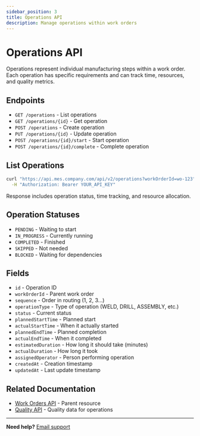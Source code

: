 ```yaml
---
sidebar_position: 3
title: Operations API
description: Manage operations within work orders
---
```


# Operations API

Operations represent individual manufacturing steps within a work order. Each operation has specific requirements and can track time, resources, and quality metrics.

## Endpoints

- `GET /operations` - List operations
- `GET /operations/{id}` - Get operation
- `POST /operations` - Create operation  
- `PUT /operations/{id}` - Update operation
- `POST /operations/{id}/start` - Start operation
- `POST /operations/{id}/complete` - Complete operation

## List Operations

```bash
curl "https://api.mes.company.com/api/v2/operations?workOrderId=wo-123" \
  -H "Authorization: Bearer YOUR_API_KEY"
```

Response includes operation status, time tracking, and resource allocation.

## Operation Statuses

- `PENDING` - Waiting to start
- `IN_PROGRESS` - Currently running
- `COMPLETED` - Finished
- `SKIPPED` - Not needed
- `BLOCKED` - Waiting for dependencies

## Fields

- `id` - Operation ID
- `workOrderId` - Parent work order
- `sequence` - Order in routing (1, 2, 3...)
- `operationType` - Type of operation (WELD, DRILL, ASSEMBLY, etc.)
- `status` - Current status
- `plannedStartTime` - Planned start
- `actualStartTime` - When it actually started
- `plannedEndTime` - Planned completion
- `actualEndTime` - When it completed
- `estimatedDuration` - How long it should take (minutes)
- `actualDuration` - How long it took
- `assignedOperator` - Person performing operation
- `createdAt` - Creation timestamp
- `updatedAt` - Last update timestamp

## Related Documentation

- [Work Orders API](./work-orders.md) - Parent resource
- [Quality API](./quality.md) - Quality data for operations

---

**Need help?** [Email support](mailto:developers@mes.company.com)
